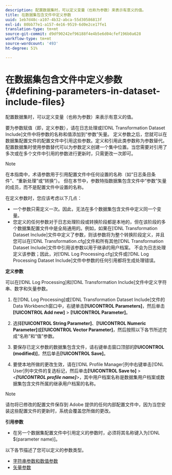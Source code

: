 ```yaml
---
description: 配置数据集时，可以定义变量（也称为参数）来表示有意义的值。
title: 在数据集包含文件中定义参数
uuid: 1eb7d48c-a107-4b32-abca-55d30586813f
exl-id: 80bb77e1-a157-4e16-9519-6d0e2ce17fe1
translation-type: tm+mt
source-git-commit: d9df90242ef96188f4e4b5e6d04cfef196b0a628
workflow-type: tm+mt
source-wordcount: '493'
ht-degree: 51%

---
```


# 在数据集包含文件中定义参数{#defining-parameters-in-dataset-include-files}

配置数据集时，可以定义变量（也称为参数）来表示有意义的值。

要为参数赋值（即，定义参数），请在日志处理或[!DNL Transformation Dataset Include]文件中将参数的名称和值添加到“参数”矢量。 定义参数之后，您就可以在数据集配置文件的配置文件中引用这些参数。定义和引用此类参数称为参数替代。配置数据集时使用参数替代可以为参数定义创建一个集中位置。当您需要对引用了多次或在多个文件中引用的参数进行更新时，只需更改一次即可。

>[!NOTE]
>
>在本指南中，术语参数用于引用配置文件中任何设置的名称（如“日志条目条件”、“重新处理”或“转换”）。 但在本节中，参数特指数据集包含文件中“参数”矢量的成员，而不是配置文件中设置的名称。

在定义参数时，您应该考虑以下几点：

* 一个参数只需定义一次。因此，无法在多个数据集包含文件中定义同一个变量。
* 您定义的任何参数对于日志处理阶段或转换阶段都是本地的，但在该阶段的多个数据集配置文件中是全局通用的。例如，如果在[!DNL Transformation Dataset Include]文件中定义了参数，则该参数将为整个转换阶段定义，并且您可以在[!DNL Transformation.cfg]文件和所有其他[!DNL Transformation Dataset Include]文件中引用该参数以用于继承的用户档案。 不会为日志处理定义该参数；因此，对[!DNL Log Processing.cfg]文件或[!DNL Log Processing Dataset Include]文件中参数的任何引用都将生成处理错误。

**定义参数**

可以在[!DNL Log Processing]和[!DNL Transformation Include]文件中定义字符串、数字和矢量参数。

1. 在[!DNL Log Processing]或[!DNL Transformation Dataset Include]文件的Data Workbench窗口中，右键单击&#x200B;**[!UICONTROL Parameters]**，然后单击&#x200B;**[!UICONTROL Add new]** > **[!UICONTROL Parameter]**。

1. 选择&#x200B;**[!UICONTROL String Parameter]**、**[!UICONTROL Numeric Parameter]**&#x200B;或&#x200B;**[!UICONTROL Vector Parameter]**，然后按照以下各节所述完成“名称”和“值”参数。

1. 要保存已定义参数的数据集包含文件，请右键单击窗口顶部的&#x200B;**[!UICONTROL (modified)]**，然后单击&#x200B;**[!UICONTROL Save]**。

1. 要使本地所做的更改生效，请在[!DNL Profile Manager]列中右键单击[!DNL User]列中文件的复选标记，然后单击&#x200B;**[!UICONTROL Save to]** > *&lt;**[!UICONTROL profile name]**>*，其中用户档案名称是数据集用户档案或数据集包含文件所属的继承用户档案的名称。

>[!NOTE]
>
>请勿将已修改的配置文件保存到 Adobe 提供的任何内部配置文件中，因为当您安装这些配置文件的更新时，系统会覆盖您所做的更改。

**引用参数**

* 在另一个数据集配置文件中引用定义的参数时，必须将其名称键入为[!DNL $(parameter name)]。

以下各节描述了您可以定义的参数类型。

* [字符串参数和数值参数](../../../../home/c-dataset-const-proc/c-dataset-inc-files/c-def-param-dataset-inc-files/c-string-num-param.md#concept-14f391ce107c4a3dad827ec7967f1080)
* [矢量参数](../../../../home/c-dataset-const-proc/c-dataset-inc-files/c-def-param-dataset-inc-files/c-vector-param.md#concept-adb42a5474e245a9996d0aa8d5d522d0)
